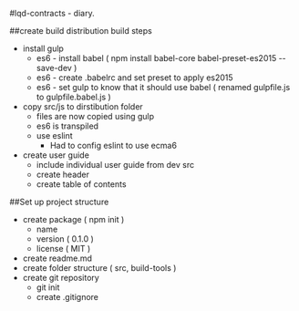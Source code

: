 #lqd-contracts - diary.

##create build distribution build steps
* install gulp
   * es6 - install babel ( npm install babel-core babel-preset-es2015 --save-dev )
   * es6 - create .babelrc and set preset to apply es2015
   * es6 - set gulp to know that it should use babel ( renamed gulpfile.js to gulpfile.babel.js )
* copy src/js to dirstibution folder
   * files are now copied using gulp
   * es6 is transpiled
   * use eslint
      * Had to config eslint to use ecma6
* create user guide
   * include individual user guide from dev src
   * create header
   * create table of contents

##Set up project structure
 * create package ( npm init )
    * name
    * version ( 0.1.0 )
    * license ( MIT )
 * create readme.md
 * create folder structure ( src, build-tools )
 * create git repository
    * git init
    * create .gitignore

